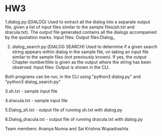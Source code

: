 # HW3

1.dialog.py:(DIALOG)
Used to extract all the dialog into a separate output file, given  a list of input files similar to the sample files(sh.txt and dracula.txt). The output file generated contains all the dialogs accompanied by the quotation marks.
Input files:<name of the text file>
Output files:Dialog_<name of the input>

2. dialog_search.py:(DIALOG SEARCH)
Used to determine if a given search string appears within dialog in the
sample file, on taking an input file similar to the sample files (not previously
known). If yes, the output Chapter number/title is given as the output where the string has been observed.
Input files: <name of the text file>
Output is shown in the CLI.
  
Both programs can be run, in the CLI using "python3 dialog.py" and "python3 dialog_search.py"

3.sh.txt - sample input file

4.dracula.txt - sample input file

5.Dialog_sh.txt - output file of running sh.txt with dialog.py

6.Dialog_dracula.txt - output file of running dracula.txt with dialog.py

Team members:
Ananya Nunna and  Sai Krishna Wupadrashta

